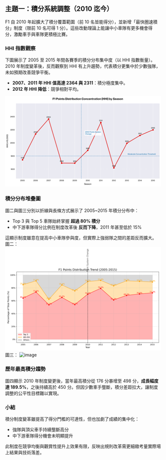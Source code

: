 ## 主題一：積分系統調整（2010 迄今）

F1 自 2010 年起擴大了積分覆蓋範圍（前 10 名皆能得分），並新增「最快圈速積分」制度（限前 10 名可得 1 分）。這些改動理論上能讓中小車隊有更多機會得分，激勵車手與車隊更積極比賽。

### HHI 指數觀察

下圖展示了 2005 至 2015 年間各賽季的積分分布集中度（以 HHI 指數衡量）。2010 年制度變革後，反而觀察到 HHI 有上升趨勢，代表積分更集中於少數強隊，未如預期改善競爭平衡。

- **2007、2011 年 HHI 值高達 2364 與 2311**：積分極度集中。
- **2012 年 HHI 降低**：競爭相對平均。

![image](https://github.com/chaoc-0819/F1-Regulatory-Changes-Impact-Analysis/blob/main/2010-2011_points_hhi_analysis.png)

### 積分分布堆疊圖

圖二與圖三分別以折線與長條方式展示了 2005~2015 年積分分布中：
- Top 3 與 Top 5 車隊始終掌握 **超過 80% 積分**
- 中下游車隊得分比例在制度改革後 **反而下降**，2011 年甚至低於 15%

這顯示制度雖意在提高中小車隊參與度，但實際上強弱隊之間的差距反而擴大。
圖二：
![image](https://github.com/chaoc-0819/F1-Regulatory-Changes-Impact-Analysis/blob/main/f1_points_distribution_line.png)
圖三：
![image]()
### 歷年最高積分趨勢

圖四顯示 2010 年制度變更後，當年最高積分從 176 分暴增至 498 分，**成長幅度達 189.5%**，之後持續高於 450 分。但因少數車手壟斷，積分差距拉大，讓制度調整的公平性目標難以實現。

### 小結

積分制度變革雖提高了得分門檻的可達性，但也加劇了成績的集中化：
- 強隊與頂尖車手持續壟斷高分
- 中下游車隊得分機會未明顯提升

此制度在競爭均衡與觀賞性提升上效果有限，反映出規則改革需更細緻考量實際場上結果與技術落差。

